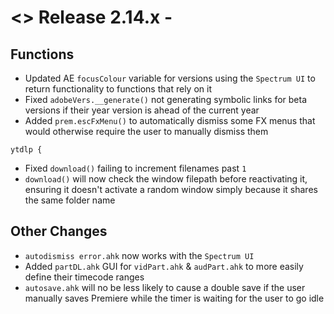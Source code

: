 # <> Release 2.14.x - 

## Functions
- Updated AE `focusColour` variable for versions using the `Spectrum UI` to return functionality to functions that rely on it
- Fixed `adobeVers.__generate()` not generating symbolic links for beta versions if their year version is ahead of the current year
- Added `prem.escFxMenu()` to automatically dismiss some FX menus that would otherwise require the user to manually dismiss them

`ytdlp {`
- Fixed `download()` failing to increment filenames past `1`
- `download()` will now check the window filepath before reactivating it, ensuring it doesn't activate a random window simply because it shares the same folder name

## Other Changes
- `autodismiss error.ahk` now works with the `Spectrum UI`
- Added `partDL.ahk` GUI for `vidPart.ahk` & `audPart.ahk` to more easily define their timecode ranges
- `autosave.ahk` will no be less likely to cause a double save if the user manually saves Premiere while the timer is waiting for the user to go idle